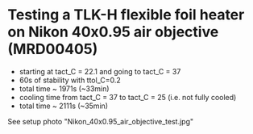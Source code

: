 # Testing a TLK-H flexible foil heater on Nikon 40x0.95 air objective (MRD00405)
- starting at tact_C = 22.1 and going to tact_C = 37
- 60s of stability with ttol_C=0.2
- total time ~ 1971s (~33min)
- cooling time from tact_C = 37 to tact_C = 25 (i.e. not fully cooled)
- total time ~ 2111s (~35min)

See setup photo "Nikon_40x0.95_air_objective_test.jpg"